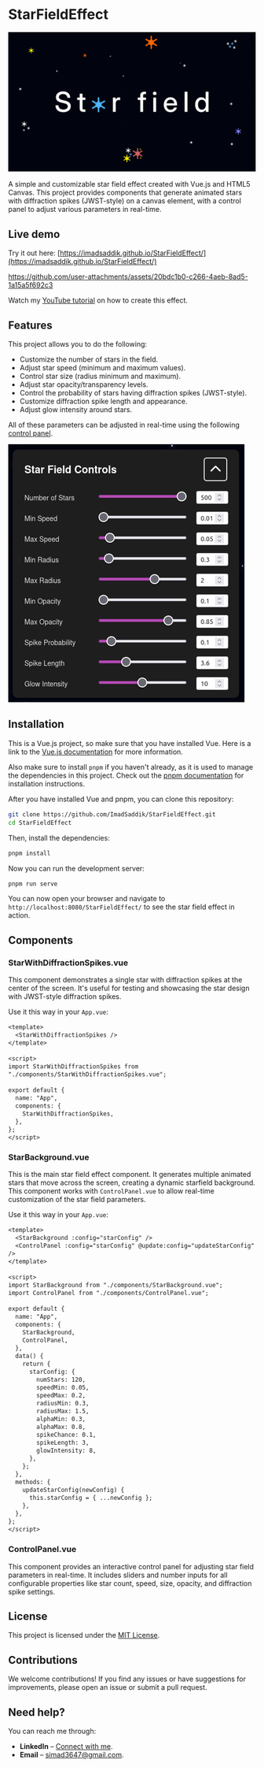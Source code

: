 # StarFieldEffect

![Cover image](./images/thumbnail.png)

A simple and customizable star field effect created with Vue.js and HTML5 Canvas. This project provides components that generate animated stars with diffraction spikes (JWST-style) on a canvas element, with a control panel to adjust various parameters in real-time.

## Live demo

Try it out here: [https://imadsaddik.github.io/StarFieldEffect/](https://imadsaddik.github.io/StarFieldEffect/)

https://github.com/user-attachments/assets/20bdc1b0-c266-4aeb-8ad5-1a15a5f692c3

Watch my [YouTube tutorial](https://youtu.be/7tom-m31LTU) on how to create this effect.

## Features

This project allows you to do the following:

- Customize the number of stars in the field.
- Adjust star speed (minimum and maximum values).
- Control star size (radius minimum and maximum).
- Adjust star opacity/transparency levels.
- Control the probability of stars having diffraction spikes (JWST-style).
- Customize diffraction spike length and appearance.
- Adjust glow intensity around stars.

All of these parameters can be adjusted in real-time using the following [control panel](./src/components/ControlPanel.vue).

![Control panel](./images/control-panel.png)

## Installation

This is a Vue.js project, so make sure that you have installed Vue. Here is a link to the [Vue.js documentation](https://vuejs.org/guide/quick-start.html) for more information.

Also make sure to install `pnpm` if you haven't already, as it is used to manage the dependencies in this project. Check out the [pnpm documentation](https://pnpm.io/installation) for installation instructions.

After you have installed Vue and pnpm, you can clone this repository:

```bash
git clone https://github.com/ImadSaddik/StarFieldEffect.git
cd StarFieldEffect
```

Then, install the dependencies:

```bash
pnpm install
```

Now you can run the development server:

```bash
pnpm run serve
```

You can now open your browser and navigate to `http://localhost:8080/StarFieldEffect/` to see the star field effect in action.

## Components

### StarWithDiffractionSpikes.vue

This component demonstrates a single star with diffraction spikes at the center of the screen. It's useful for testing and showcasing the star design with JWST-style diffraction spikes.

Use it this way in your `App.vue`:

```vue
<template>
  <StarWithDiffractionSpikes />
</template>

<script>
import StarWithDiffractionSpikes from "./components/StarWithDiffractionSpikes.vue";

export default {
  name: "App",
  components: {
    StarWithDiffractionSpikes,
  },
};
</script>
```

### StarBackground.vue

This is the main star field effect component. It generates multiple animated stars that move across the screen, creating a dynamic starfield background. This component works with `ControlPanel.vue` to allow real-time customization of the star field parameters.

Use it this way in your `App.vue`:

```vue
<template>
  <StarBackground :config="starConfig" />
  <ControlPanel :config="starConfig" @update:config="updateStarConfig" />
</template>

<script>
import StarBackground from "./components/StarBackground.vue";
import ControlPanel from "./components/ControlPanel.vue";

export default {
  name: "App",
  components: {
    StarBackground,
    ControlPanel,
  },
  data() {
    return {
      starConfig: {
        numStars: 120,
        speedMin: 0.05,
        speedMax: 0.2,
        radiusMin: 0.3,
        radiusMax: 1.5,
        alphaMin: 0.3,
        alphaMax: 0.8,
        spikeChance: 0.1,
        spikeLength: 3,
        glowIntensity: 8,
      },
    };
  },
  methods: {
    updateStarConfig(newConfig) {
      this.starConfig = { ...newConfig };
    },
  },
};
</script>
```

### ControlPanel.vue

This component provides an interactive control panel for adjusting star field parameters in real-time. It includes sliders and number inputs for all configurable properties like star count, speed, size, opacity, and diffraction spike settings.

## License

This project is licensed under the [MIT License](LICENSE).

## Contributions

We welcome contributions! If you find any issues or have suggestions for improvements, please open an issue or submit a pull request.

## Need help?

You can reach me through:  

- **LinkedIn** – [Connect with me](https://www.linkedin.com/in/imadsaddik/).  
- **Email** – [simad3647@gmail.com](mailto:simad3647@gmail.com).
